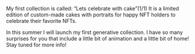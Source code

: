 My first collection is called: “Lets celebrate with cake”(1/1)
It is a limited edition of custom-made cakes with portraits for happy NFT holders to celebrate their favorite NFTs.

In this summer I will launch my first generative collection. I have so many surprises for you that include a little bit of animation and a little bit of home! Stay tuned for more info!
